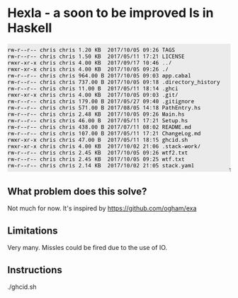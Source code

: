 # Hexla - a soon to be improved ls in Haskell

![Screenshot](demo.png)

## What problem does this solve?
Not much for now. It's inspired by https://github.com/ogham/exa

## Limitations
Very many. Missles could be fired due to the use of IO.

## Instructions
./ghcid.sh
